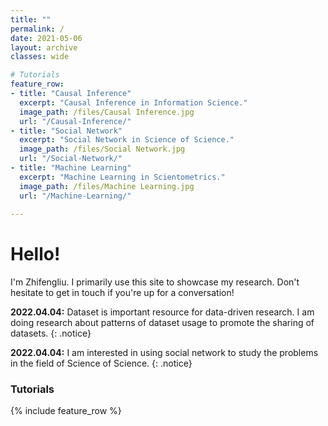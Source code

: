 ```yaml
---
title: ""
permalink: /
date: 2021-05-06
layout: archive
classes: wide

# Tutorials
feature_row:
- title: "Causal Inference"
  excerpt: "Causal Inference in Information Science."
  image_path: /files/Causal Inference.jpg
  url: "/Causal-Inference/"
- title: "Social Network"
  excerpt: "Social Network in Science of Science."
  image_path: /files/Social Network.jpg
  url: "/Social-Network/"
- title: "Machine Learning"
  excerpt: "Machine Learning in Scientometrics."
  image_path: /files/Machine Learning.jpg
  url: "/Machine-Learning/"
  
---
```

# Hello!
I'm Zhifengliu. I primarily use this site to showcase my research. Don't hesitate to get in touch if you're up for a conversation!

**2022.04.04:** Dataset is important resource for data-driven research. I am doing research about patterns of dataset usage to promote the sharing of datasets.
{: .notice}

**2022.04.04:** I am interested in using social network to study the problems in the field of Science of Science.
{: .notice}
### Tutorials
{% include feature_row %}

